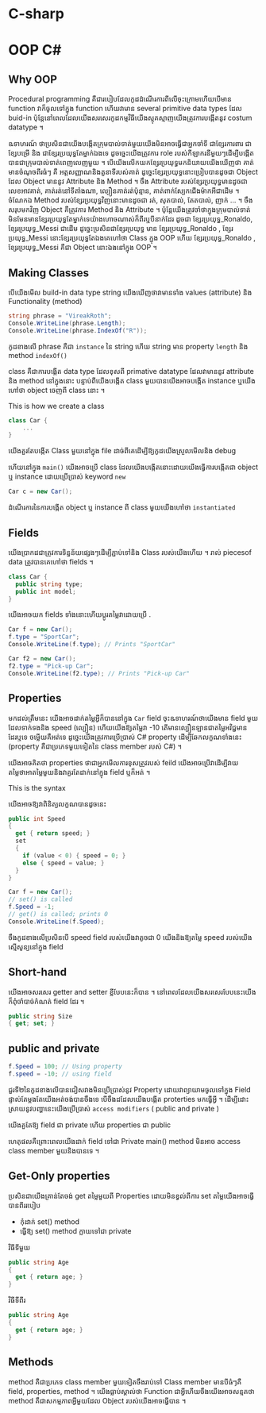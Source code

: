 # C-sharp

# OOP C#

## Why OOP

Procedural programming គឺជារបៀបដែលកូដដំណើរការពីលើចុះក្រោមហើយបើមាន function វាក៏ចូលទៅក្នុង function ហើយវាមាន several primitive data types ដែល buid-in ប៉ុន្តែនៅពេលដែលយើងសរសេរកូដកម្មវិធីយើងស្មុគស្មាញយើងត្រូវការបង្កើតនូវ costum datatype ។

ឩទាហរណ៍ ថាប្រសិនជាយើងបង្កើតក្រុមបាល់ទាត់មួយយើងមិនអាចធ្វើជាអ្នកចាំទី ជាខ្សែរការពារ ជាខ្សែបម្រើ និង ជាខ្សែរប្រយុទ្ធតែម្នាក់ឯងទេ ដូចច្នេះយើងត្រូវការ role របស់កីឡាករនីមួយៗដើម្បីបង្កើតបានជាក្រុមបាល់ទាត់ពេញលេញមួយ ។ បើយើងលើកយកខ្សែរប្រយុទ្ធមកនិយាយយើងឃើញថា គាត់មានចំណុចពីរធំៗ គឺ អត្តសញ្ញាណនិងតួនាទីរបស់គាត់ ដូច្នេះខ្សែរប្រយុទ្ធនោះប្រៀបបានដូចជា Object ដែល Object មាននូវ Attribute និង Method ។ ចឹង Attribute របស់ខ្សែរប្រយុទ្ធមានដូចជា លេខអាវគាត់, គាត់រត់នៅទីតាំងណា, ល្បឿនគាត់រត់ប៉ុន្មាន,​ គាត់ពាក់ស្បែកជើងម៉ាកអីជាដើម ។ ចំណែកឯ Method របស់ខ្សែរប្រយុទ្ធវិញនោះមានដូចជា រត់, សុតបាល់, តែតបាល់, ញាក់ ... ។ ចឹងសរុបមកវិញ Object គឺត្រូវការ Method និង Attribute ។ ប៉ុន្តែយើងត្រូវចាំថាក្នុងក្រុមបាល់ទាត់មិនមែនមានខ្សែរប្រយុទ្ធតែម្នាក់ទេយ៉ាងហោចណាស់ក៏ពីរឬបីនាក់ដែរ ដូចជា ខ្សែរប្រយុទ្ធ_Ronaldo, ខ្សែរប្រយុទ្ធ_Messi ជាដើម ដូច្នេះប្រសិនជាខ្សែរប្រយុទ្ធ មាន ខ្សែរប្រយុទ្ធ_Ronaldo , ខ្សែរប្រយុទ្ធ_Messi នោះខ្សែរប្រយុទ្ធតែឯងគេហៅថា Class ក្នុង OOP ហើយ ខ្សែរប្រយុទ្ធ_Ronaldo , ខ្សែរប្រយុទ្ធ_Messi គឺជា Object នោះឯងនៅក្នុង OOP ។

## Making Classes

បើយើងមើល build-in data type string យើងឃើញថាវាមានទាំង values (attribute) និង​ Functionality (method)

```c#
string phrase = "VireakRoth";
Console.WriteLine(phrase.Length);
Console.WriteLine(phrase.IndexOf("R"));
```

កូដខាងលើ phrase គឺជា `instance` នៃ string ហើយ string មាន property `length` និង method `indexOf()`

class គឺជាការបង្កើត data type ដែលខុសពី primative datatype ដែលវាមាននូវ attribute និង method នៅក្នុងនោះ បន្ទាប់ពីយើងបង្កើត class មួយបានយើងអាចបង្កើត instance ឬយើងហៅថា object ចេញពី class នោះ ។

This is how we create a class

```C#
class Car {
    ...
}
```

យើងគួរតែបង្កើត Class មួយនៅក្នុង file ដាច់ពីគេដើម្បីឱ្យកូដយើងស្រួលមើលនិង debug

ហើយនៅក្នុង `main()` យើងអាចប្រើ class ដែលយើងបង្កើតនោះដោយយើងធ្វើការបង្កើតជា object ឬ instance ដោយប្រើប្រាស់ keyword `new`

```c#
Car c = new Car();
```

ដំណើរការនៃការបង្កើត object ឬ instance ពី class មួយយើងហៅថា `instantiated`

## Fields

យើងប្រាកដជាត្រូវការទិន្នន័យផ្សេងៗដើម្បីភ្ជាប់ទៅនិង Class របស់យើងហើយ ។ រាល់ pieces​ of data ត្រូវបានគេហៅថា fields ។

```c#
class Car {
  public string type;
  public int model;
}
```

យើងអាចយក fields ទាំងនោះហើយប្តូរតម្លៃវាដោយប្រើ .

```c#
Car f = new Car();
f.type = "SportCar";
Console.WriteLine(f.type); // Prints "SportCar"

Car f2 = new Car();
f2.type = "Pick-up Car";
Console.WriteLine(f2.type); // Prints "Pick-up Car"
```

## Properties

មកដល់ត្រឹមនេះ យើងអាចដាក់តម្លៃអ្វីក៏បាននៅក្នុង `Car` field ចុះឩទាហរណ៍ថាយើងមាន field មួយដែលទាក់ទងនិង speed (ល្បឿន) ហើយយើងឱ្យតម្លៃវា -10 តើមានល្បឿនឡានជាតម្លៃអវិជ្ជមានដែរឬទេ ចម្លើយគឺអត់ទេ ដូច្នេះយើងត្រូវការប្រើប្រាស់ C# property ដើម្បីឆែកលក្ខណទាំងនេះ (property​​ គឺជាប្រភេទមួយទៀតនៃ class member របស់ C#) ។

យើងអាចគិតថា properties ថាជាអ្នកមើលការខុសត្រូវរបស់ feild យើងអាចប្រើវាដើម្បីវាយតម្លៃថាអាតម្លៃមួយនិងវាគួរតែដាក់នៅក្នុង field ឬក៏អត់ ។

This is the syntax

យើងអាចឱ្យវាពិនិត្យលក្ខណបានដូចនេះ

```c#
public int Speed
{
  get { return speed; }
  set
  {
    if (value < 0) { speed = 0; }
    else { speed = value; }
  }
}
```

```c#
Car f = new Car();
// set() is called
f.Speed = -1;
// get() is called; prints 0
Console.WriteLine(f.Speed);
```

ចឹងកូដខាងលើប្រសិនបើ speed field របស់យើងវាតូចជា 0 យើងនិងឱ្យតម្លៃ speed របស់យើងស្មើសូន្យនៅក្នុង field

## Short-hand

យើងអាចសរសេរ getter and setter ខ្លីបែបនេះក៏បាន ។ នៅពេលដែលយើងសរសេរបែបនេះយើងក៏ពុំចាំបាច់កំណត់ field ដែរ​ ។

```c#
public string Size
{ get; set; }
```

## public and private

```c#
f.Speed = 100; // Using property
f.speed = -10; // using field
```

ជួរទី២នៃកូដខាងលើបានជៀសវាងមិនប្រើប្រាស់នូវ Property ដោយវាព្យាយាមចូលទៅក្នុង Field ផ្ទាល់តែម្តងតែយើងអត់ចង់បានចឹងទេ បើចឹងដដែលយើងបង្កើត proterties មកធ្វើអ្វី ។
ដើម្បីដោះស្រាយនូវបញ្ហានេះយើងប្រើប្រាស់ `access modifiers` ( public and private )

យើងគួតែឱ្យ field ជា private ហើយ properties ជា public

ហេតុផលគឺព្រោះពេលយើងដាក់ field ទៅជា Private main() method មិនអាច access class member មួយនិងបានទេ ។

## Get-Only properties

ប្រសិនជាយើងគ្រាន់តែចង់ get តម្លៃមួយពី Properties ដោយមិនខ្វល់ពីការ set តម្លៃយើងអាចធ្វើបានពីររបៀប

- កុំដាក់ set() method
- ធ្វើឱ្យ set() method ក្លាយទៅជា private

វិធីទីមួយ

```c#
public string Age
{
  get { return age; }
}
```

វិធីទីពីរ

```c#
public string Age
{
  get { return age; }
}
```

## Methods

method គឺជាប្រភេទ class member មួយទៀតចឹងរាប់ទៅ Class member មានបីធំៗគឺ field, properties, method ។​ យើងធ្លាប់ស្គាល់ថា Function ជាអ្វីហើយចឹងយើងអាចសន្មតថា method គឹជាសកម្មភាពអ្វីមួយដែល Object របស់យើងអាចធ្វើបាន ។
